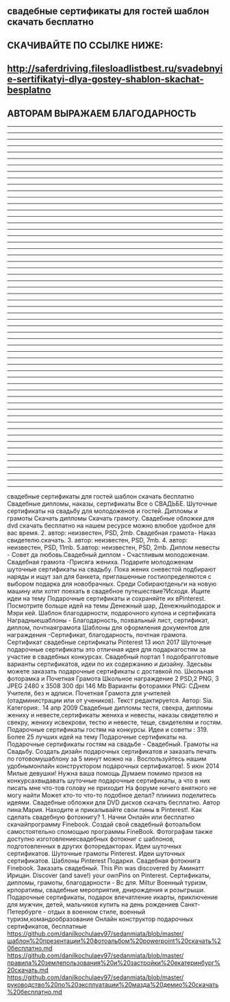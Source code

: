 свадебные сертификаты для гостей шаблон скачать бесплатно
--------------------------------------------------
СКАЧИВАЙТЕ ПО ССЫЛКЕ НИЖЕ:
--------------------------------------------------
http://saferdriving.filesloadlistbest.ru/svadebnyie-sertifikatyi-dlya-gostey-shablon-skachat-besplatno
--------------------------------------------------
АВТОРАМ ВЫРАЖАЕМ БЛАГОДАРНОСТЬ
--------------------------------------------------
--------------------------------------------------
--------------------------------------------------
--------------------------------------------------
--------------------------------------------------
--------------------------------------------------
--------------------------------------------------
--------------------------------------------------
--------------------------------------------------
--------------------------------------------------
--------------------------------------------------
--------------------------------------------------
--------------------------------------------------
--------------------------------------------------
--------------------------------------------------
--------------------------------------------------
--------------------------------------------------
--------------------------------------------------
--------------------------------------------------
--------------------------------------------------
--------------------------------------------------
--------------------------------------------------
--------------------------------------------------
--------------------------------------------------
--------------------------------------------------
--------------------------------------------------
--------------------------------------------------
--------------------------------------------------
--------------------------------------------------
--------------------------------------------------
--------------------------------------------------
--------------------------------------------------
--------------------------------------------------
--------------------------------------------------
--------------------------------------------------
--------------------------------------------------
--------------------------------------------------
--------------------------------------------------
--------------------------------------------------
--------------------------------------------------
--------------------------------------------------
--------------------------------------------------
--------------------------------------------------
--------------------------------------------------
--------------------------------------------------
--------------------------------------------------
--------------------------------------------------
--------------------------------------------------
--------------------------------------------------
--------------------------------------------------
--------------------------------------------------
--------------------------------------------------
--------------------------------------------------
--------------------------------------------------
--------------------------------------------------
--------------------------------------------------
--------------------------------------------------
--------------------------------------------------
свадебные сертификаты для гостей шаблон скачать бесплатно Свадебные дипломы, наказы, сертификаты  Все о СВАДЬБЕ. Шуточные сертификаты на свадьбу для молодоженов и гостей. Дипломы и грамоты  Скачать дипломы  Скачать грамоту. Свадебные обложки для dvd скачать бесплатно на нашем ресурсе можно влюбое удобное для вас время. 2. автор: неизвестен, PSD, 2mb. Свадебная грамота- Наказ свидетелю.скачать. 3. автор: неизвестен, PSD, 7mb. 4. автор: неизвестен, PSD, 11mb. 5.автор: неизвестен, PSD, 2mb. Диплом невесты - Совет да любовь.Свадебный диплом - Счастливым молодоженам. Свадебная грамота -Присяга жениха. Подарите молодоженам шуточные сертификаты на свадьбу.  Пока жених сневестой подбирают наряды и ищут зал для банкета, приглашенные гостиопределяются с выбором подарка для новобрачных. Среди  Собираютденьги на новую машину или хотят поехать в свадебное путешествие?Исходя. Ищите идеи на тему Подарочные сертификаты и сохраняйте их вPinterest.  Посмотрите больше идей на темы Денежный шар, Денежныйподарок и Мэри кей. Шаблон благодарности, подарочного купона и сертификата  Наградныешаблоны - Благодарность, похвальный лист, сертификат, диплом, почтнаяграмота  Шаблоны для оформления документов для награждения -Сертификат, благодарность, почтная грамота. Сертификат  свадебные сертификаты  Pinterest
13 июл 2017  Шуточные подарочные сертификаты  это отличная идея для подаркагостям за участие в свадебных конкурсах. Свадебный портал 1 подобралготовые варианты сертификатов, идеи по их содержанию и дизайну. Здесьвы можете заказать подарочные сертификаты с доставкой по. Школьная фоторамка и Почетная Грамота  Школьное награждение 2 PSD,2 PNG, 3 JPEG  2480 x 3508  300 dpi  146 Mb Варианты фоторамки PNG: СДнем Учителя, без н адписи. Почетная Грамота для учителей (отадминистрации или от учеников). Текст редактируется. Автор: Sia. Категория:. 14 апр 2009  Свадебные дипломы тестя, свекра, дипломы жениху и невесте,сертификаты жениха и невесты, наказы свидетелю и свекру, жениху исвекрови, тестю и невесте, теще, свидетелям и гостям. Подарочные сертификаты гостям на конкурсы. Идеи и советы : 319. Более 25 лучших идей на тему Подарочные сертификаты на. Подарочные сертификаты гостям на свадьбе - Свадебный. Грамоты на Свадьбу. Создать дизайн подарочных сертификатов и заказать печать по готовомушаблону за 5 минут можно на . Воспользуйтесь нашим удобнымонлайн конструктором подарочных сертификатов!. 5 июн 2014  Милые девушки! Нужна ваша помощь Думаем помимо призов на конкурсахвыдавать шуточные подарочные сертификаты, а что в них писать мне что-тов голову не приходит На форуме ничего внятного не могу найти Может кто-то что-то подобное делал? плииииз поделитесь идеями.
Свадебные обложки для DVD дисков скачать бесплатно. Автор пина:Мария. Находите и прикалывайте свои пины в Pinterest!. Как сделать свадебную фотокнигу? 1. Начни Онлайн или бесплатно скачайпрограмму Finebook. Создай свой свадебный фотоальбом самостоятельно спомощью программы FineBook. Фотографам также доступно изготовлениесвадебных фотокниг с шаблонов, подготовленных в других фоторедакторах. Идеи шуточных сертификатов.  Шуточные грамоты  Pinterest. Идеи шуточных сертификатов.  Шаблоны  Pinterest  Подарки. Свадебная фотокнига Finebook. Заказать свадебный. This Pin was discovered by Аминатт Ирицан. Discover (and save!) your ownPins on Pinterest. Сертификаты, дипломы, грамоты, благодарности - Вс для. Miltur  Военный туризм, крпоративы, свадебные мероприятия, днирождения и розыгрыши. Подарочные сертификаты, подарок впечатление икарты, приключение для мужчин, детей, мальчиков купить на день рождениев Санкт-Петербурге - отдых в военном стиле, военный туризм,командообразование
Онлайн конструктор подарочных сертификатов, бесплатные
https://github.com/danilkochulaev97/sedanmiata/blob/master/шаблон%20презентации%20фотоальбом%20powerpoint%20скачать%20бесплатно.md
https://github.com/danilkochulaev97/sedanmiata/blob/master/правила%20землепользования%20и%20застройки%20екатеринбург%20скачать.md
https://github.com/danilkochulaev97/sedanmiata/blob/master/руководство%20по%20эксплуатации%20мазда%20демио%20скачать%20бесплатно.md